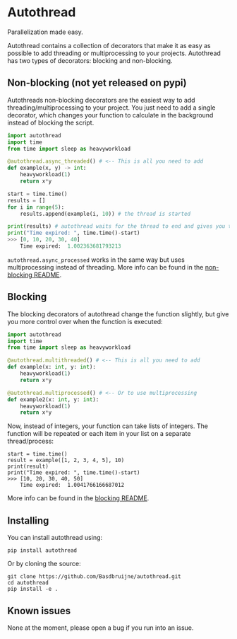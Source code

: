 # Autothread

Parallelization made easy.

Autothread contains a collection of decorators that make it as easy as possible to add
threading or multiprocessing to your projects. Autothread has two types of decorators: blocking and non-blocking.

## Non-blocking (not yet released on pypi)
Autothreads non-blocking decorators are the easiest way to add threading/multiprocessing to your
project. You just need to add a single decorator, which changes your function to calculate in
the background instead of blocking the script.

```python
import autothread
import time
from time import sleep as heavyworkload

@autothread.async_threaded() # <-- This is all you need to add
def example(x, y) -> int:
    heavyworkload(1)
    return x*y

start = time.time()
results = []
for i in range(5):
    results.append(example(i, 10)) # the thread is started

print(results) # autothread waits for the thread to end and gives you the result
print("Time expired: ", time.time()-start)
>>> [0, 10, 20, 30, 40]
    Time expired:  1.002363681793213
```

`autothread.async_processed` works in the same way but uses multiprocessing instead of threading.
More info can be found in the [non-blocking README](https://github.com/Basdbruijne/autothread/blob/main/docs/README_non_blocking.md).

## Blocking
The blocking decorators of autothread change the function slightly, but give you more control
over when the function is executed:

```python
import autothread
import time
from time import sleep as heavyworkload

@autothread.multithreaded() # <-- This is all you need to add
def example(x: int, y: int):
    heavyworkload(1)
    return x*y

@autothread.multiprocessed() # <-- Or to use multiprocessing
def example2(x: int, y: int):
    heavyworkload(1)
    return x*y
```

Now, instead of integers, your function can take lists of integers. The function will
be repeated or each item in your list on a separate thread/process:
```python3
start = time.time()
result = example([1, 2, 3, 4, 5], 10)
print(result)
print("Time expired: ", time.time()-start)
>>> [10, 20, 30, 40, 50]
    Time expired:  1.0041766166687012
```

More info can be found in the [blocking README](https://github.com/Basdbruijne/autothread/blob/main/docs/README_blocking.md).

## Installing

You can install autothread using:
```
pip install autothread
```

Or by cloning the source:
```
git clone https://github.com/Basdbruijne/autothread.git
cd autothread
pip install -e .
```

## Known issues
None at the moment, please open a bug if you run into an issue.
